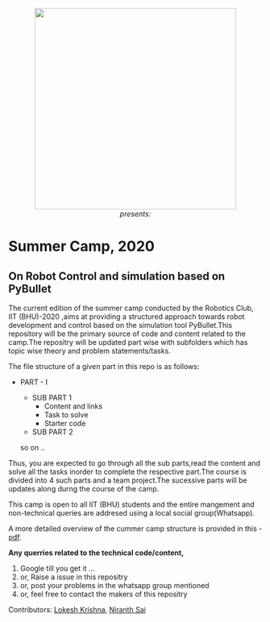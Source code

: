 
<p align="center">
 <img  width="400" height="400" src="https://scontent.fmaa1-2.fna.fbcdn.net/v/t1.0-9/14045716_1588889014739471_6053448306584221828_n.jpg?_nc_cat=108&_nc_sid=85a577&_nc_ohc=di3U3GUo8egAX8l7PYd&_nc_ht=scontent.fmaa1-2.fna&oh=af10b64b1dfe3df798fe4e307402a3ae&oe=5ECF6C83"><br>
  <i>presents:</i><br>
</p>


# Summer Camp, 2020  
## On Robot Control and simulation based on PyBullet

   The current edition of the summer camp conducted by the Robotics Club, IIT (BHU)-2020 ,aims at providing a structured approach towards robot development and control based on the simulation tool PyBullet.This repository will be the primary source of code and content related to the camp.The repositry will be updated part wise with subfolders which has topic wise theory and problem statements/tasks.
   
The file structure of a given part in this repo is as follows:

  * PART - I 
      * SUB PART 1
         * Content and links
         * Task to solve
         * Starter code
      * SUB PART 2
      
      so on ..

   Thus, you are expected to go through all the sub parts,read the content and solve all the tasks inorder to complete the respective part.The course is divided into 4 such parts and a team project.The sucessive parts will be updates along durng the course of the camp.
   
  This camp is open to all IIT (BHU) students and the entire mangement and non-technical queries are addresed using a local social group(Whatsapp).

  A more detailed overview of the cummer camp structure is provided in this - [pdf](https://github.com/NiranthS/Pybullet-Camp-Part1/blob/master/Camp_Overview.pdf).

**Any querries related to the technical code/content,**
1. Google till you get it ...
2. or, Raise a issue in this repositry
3. or, post your problems in the whatsapp group mentioned
4. or, feel free to contact the makers of this repositry
<!---  
### Authors & Contributors of this repository:-
<p align = "center">
<table>
 <td align="center">
     <a href="https://github.com/lok-i">
    <img src="https://avatars1.githubusercontent.com/u/54435909?s=460&u=29af076049dab351b2e43621e9a433919bf50fb1&v=43" width="100px;" alt=""/><br /><sub><b>Lokesh Krishna </b></sub></a><br />
    </td>
    <td align="center">
     <a href="https://github.com/NiranthS">
    <img src="https://avatars3.githubusercontent.com/u/44475481?s=400&v=4" width="100px;" alt=""/><br /><sub><b>Niranth Sai</b></sub></a><br /></td>
    
</table>
</p>
-->
Contributors:
[Lokesh Krishna](https://github.com/lok-i), [Niranth Sai](https://github.com/NiranthS)
